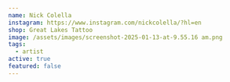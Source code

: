 ```yaml
---
name: Nick Colella
instagram: https://www.instagram.com/nickcolella/?hl=en
shop: Great Lakes Tattoo
image: /assets/images/screenshot-2025-01-13-at-9.55.16 am.png
tags:
  - artist
active: true
featured: false
---
```

